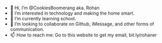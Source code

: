 - 👋 Hi, I’m @CookiesBoomerang aka. Rohan
- 👀 I’m interested in technology and making the home smart.
- 🌱 I’m currently learning school.
- 💞️ I’m looking to collaborate on Github, iMessage, and other forms of communication.
- 📫 How to reach me: Go to this website to get my email, bit.ly/rohaner

<!---
CookiesBoomerang/CookiesBoomerang is a ✨ special ✨ repository because its `README.md` (this file) appears on your GitHub profile.
You can click the Preview link to take a look at your changes.
--->
